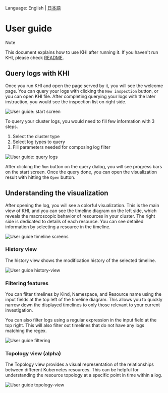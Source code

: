 Language: English | [日本語](TBA)

# User guide

> [!NOTE]
> This document explains how to use KHI after running it. If you haven't run KHI, please check [README](/README.md).

## Query logs with KHI

Once you run KHI and open the page served by it, you will see the welcome page.
You can query your logs with clicking the `New inspection` button, or you can open KHI file.
After completing querying your logs with the later instruction, you would see the inspection list on right side.

![User guide: start screen](/docs/en/images/guide-start-screen.png)

To query your cluster logs, you would need to fill few information with 3 steps.

1. Select the cluster type
1. Select log types to query
1. Fill parameters needed for composing log filter

![User guide: query logs](/docs/en/images/guide-query.png)

After clicking the `Run` button on the query dialog, you will see progress bars on the start screen.
Once the query done, you can open the visualization result with hitting the `Open` button.

## Understanding the visualization

After opening the log, you will see a colorful visualization.
This is the main view of KHI, and you can see the timeline diagram on the left side, which reveals the macroscopic behavior of resources in your cluster.
The right side is dedicated to details of each resource. You can see detailed information by selecting a resource in the timeline.

![User guide timeline screens](/docs/en/images/guide-timeline-screen.png)

### History view

The history view shows the modification history of the selected timeline.

![User guide history-view](/docs/en/images/guide-history-view.png)

### Filtering features

You can filter timelines by Kind, Namespace, and Resource name using the input fields at the top left of the timeline diagram.
This allows you to quickly narrow down the displayed timelines to only those relevant to your current investigation.

You can also filter logs using a regular expression in the input field at the top right. This will also filter out timelines that do not have any logs matching the regex.

![User guide filtering](/docs/en/images/guide-filtering.png)

### Topology view (alpha)

The Topology view provides a visual representation of the relationships between different Kubernetes resources.
This can be helpful for understanding the resource topology at a specific point in time within a log.

![User guide topology-view](/docs/en/images/guide-topology-view.png)
